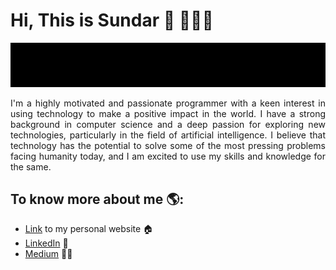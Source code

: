 <!--
**Msundarv/Msundarv** is a ✨ _special_ ✨ repository because its `README.md` (this file) appears on your GitHub profile.

Here are some ideas to get you started:

- 🔭 I’m currently working on ...
- 🌱 I’m currently learning ...
- 👯 I’m looking to collaborate on ...
- 🤔 I’m looking for help with ...
- 💬 Ask me about ...
- 📫 How to reach me: ...
- 😄 Pronouns: ...
- ⚡ Fun fact: ...
-->

# Hi, This is Sundar 👋 🧑🏽‍💻

![](https://github.com/Msundarv/Msundarv/blob/master/intro.gif)

<p align="justify"> I'm a highly motivated and passionate programmer with a keen interest in using technology to make a positive impact in the world. I have a strong background in computer science and a deep passion for exploring new technologies, particularly in the field of artificial intelligence. I believe that technology has the potential to solve some of the most pressing problems facing humanity today, and I am excited to use my skills and knowledge for the same. </p>

## To know more about me 🌎:
- [Link](http://msundarv.com/) to my personal website 🏠
- [LinkedIn](https://www.linkedin.com/in/msundarv) 💼 
- [Medium](https://medium.com/@msundarv) ✍🏽
